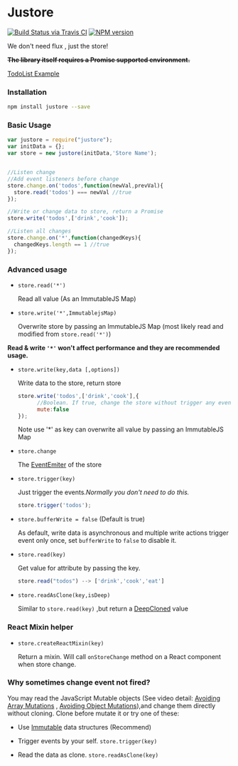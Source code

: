 # Justore

[![Build Status via Travis CI](https://travis-ci.org/regou/justore.svg?branch=master)](https://travis-ci.org/regou/justore)
[![NPM version](https://img.shields.io/npm/v/justore.svg)](https://www.npmjs.com/package/justore)

We don't need flux , just the store!


~~**The library itself requires a Promise supported environment.**~~

[TodoList Example](https://github.com/regou/justore-todo)

### Installation

```sh
npm install justore --save
```

### Basic Usage

```js
var justore = require("justore");
var initData = {};
var store = new justore(initData,'Store Name');


//Listen change
//Add event listeners before change
store.change.on('todos',function(newVal,prevVal){
  store.read('todos') === newVal //true
});

//Write or change data to store, return a Promise
store.write('todos',['drink','cook']);

//Listen all changes
store.change.on('*',function(changedKeys){
  changedKeys.length == 1 //true
});
```


### Advanced usage

- `store.read('*')`

	Read all value (As an ImmutableJS Map)

- `store.write('*',ImmutablejsMap)`

	Overwrite store by passing an ImmutableJS Map (most likely read and modified from `store.read('*')`)
	
**Read & write `'*'` won't affect performance and they are recommended usage.**

	

- `store.write(key,data [,options])`

    Write data to the store, return store
    ```js
    store.write('todos',['drink','cook'],{
          //Boolean. If true, change the store without trigger any events
          mute:false
    });
    ```
    Note use '*' as key can overwrite all value by passing an ImmutableJS Map
        
- `store.change`

    The [EventEmiter](https://nodejs.org/api/events.html#events_class_events_eventemitter) of the store

- `store.trigger(key)`

    Just trigger the events.*Normally you don't need to do this.*
    ```js
    store.trigger('todos');
    ```

- `store.bufferWrite = false` (Default is true)

	As default, write data is asynchronous and multiple write actions trigger event only once, set `bufferWrite` to `false` to disable it.

- `store.read(key)`

    Get value for attribute by passing the key.
    ```js
    store.read("todos") --> ['drink','cook','eat']
    ```

- `store.readAsClone(key,isDeep)`

    Similar to `store.read(key)` ,but return a [DeepCloned](https://lodash.com/docs#clone) value
    

### React Mixin helper
- `store.createReactMixin(key)`
 
    Return a mixin. Will call `onStoreChange` method on a React component when store change.



### Why sometimes change event not fired?
You may read the JavaScript Mutable objects (See video detail: [Avoiding Array Mutations](https://egghead.io/lessons/javascript-redux-avoiding-array-mutations-with-concat-slice-and-spread) , [Avoiding Object Mutations](https://egghead.io/lessons/javascript-redux-avoiding-object-mutations-with-object-assign-and-spread)),and change them directly without cloning.
Clone before mutate it or try one of these:

- Use [Immutable](https://facebook.github.io/immutable-js/) data structures (Recommend)

- Trigger events by your self.  `store.trigger(key)`

- Read the data as clone.  `store.readAsClone(key)`

